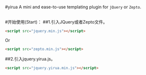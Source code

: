 #yirua
A mini and ease-to-use templating plugin for `jQuery` or `Zepto`.
<br>
<br>

#开始使用(Start)：
##1.引入JQuery或者Zepto文件。
```html
<script src="jquery.min.js"></script>
```
Or
```html
<script src="zepto.min.js"></script>
```


##2.引入jquery.yirua.js。
```html
<script src="jquery.yirua.min.js"></script>
```
